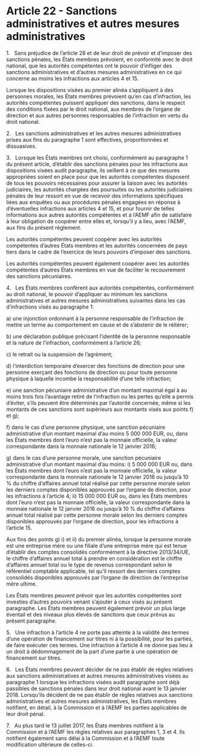 # Article 22 - Sanctions administratives et autres mesures administratives


1.   Sans préjudice de l’article 28 et de leur droit de prévoir et d’imposer des sanctions pénales, les États membres prévoient, en conformité avec le droit national, que les autorités compétentes ont le pouvoir d’infliger des sanctions administratives et d’autres mesures administratives en ce qui concerne au moins les infractions aux articles 4 et 15.

Lorsque les dispositions visées au premier alinéa s’appliquent à des personnes morales, les États membres prévoient qu’en cas d’infraction, les autorités compétentes puissent appliquer des sanctions, dans le respect des conditions fixées par le droit national, aux membres de l’organe de direction et aux autres personnes responsables de l’infraction en vertu du droit national.

2.   Les sanctions administratives et les autres mesures administratives prises aux fins du paragraphe 1 sont effectives, proportionnées et dissuasives.

3.   Lorsque les États membres ont choisi, conformément au paragraphe 1 du présent article, d’établir des sanctions pénales pour les infractions aux dispositions visées audit paragraphe, ils veillent à ce que des mesures appropriées soient en place pour que les autorités compétentes disposent de tous les pouvoirs nécessaires pour assurer la liaison avec les autorités judiciaires, les autorités chargées des poursuites ou les autorités judiciaires pénales de leur ressort en vue de recevoir des informations spécifiques liées aux enquêtes ou aux procédures pénales engagées en réponse à d’éventuelles infractions aux articles 4 et 15, et pour fournir de telles informations aux autres autorités compétentes et à l’AEMF afin de satisfaire à leur obligation de coopérer entre elles et, lorsqu’il y a lieu, avec l’AEMF, aux fins du présent règlement.

Les autorités compétentes peuvent coopérer avec les autorités compétentes d’autres États membres et les autorités concernées de pays tiers dans le cadre de l’exercice de leurs pouvoirs d’imposer des sanctions.

Les autorités compétentes peuvent également coopérer avec les autorités compétentes d’autres États membres en vue de faciliter le recouvrement des sanctions pécuniaires.

4.   Les États membres confèrent aux autorités compétentes, conformément au droit national, le pouvoir d’appliquer au minimum les sanctions administratives et autres mesures administratives suivantes dans les cas d’infractions visés au paragraphe 1:

a) une injonction ordonnant à la personne responsable de l’infraction de mettre un terme au comportement en cause et de s’abstenir de le réitérer;

b) une déclaration publique précisant l’identité de la personne responsable et la nature de l’infraction, conformément à l’article 26;

c) le retrait ou la suspension de l’agrément;

d) l’interdiction temporaire d’exercer des fonctions de direction pour une personne exerçant des fonctions de direction ou pour toute personne physique à laquelle incombe la responsabilité d’une telle infraction;

e) une sanction pécuniaire administrative d’un montant maximal égal à au moins trois fois l’avantage retiré de l’infraction ou les pertes qu’elle a permis d’éviter, s’ils peuvent être déterminés par l’autorité concernée, même si les montants de ces sanctions sont supérieurs aux montants visés aux points f) et g);

f) dans le cas d’une personne physique, une sanction pécuniaire administrative d’un montant maximal d’au moins 5 000 000 EUR, ou, dans les États membres dont l’euro n’est pas la monnaie officielle, la valeur correspondante dans la monnaie nationale le 12 janvier 2016;

g) dans le cas d’une personne morale, une sanction pécuniaire administrative d’un montant maximal d’au moins: i) 5 000 000 EUR ou, dans les États membres dont l’euro n’est pas la monnaie officielle, la valeur correspondante dans la monnaie nationale le 12 janvier 2016 ou jusqu’à 10 % du chiffre d’affaires annuel total réalisé par cette personne morale selon les derniers comptes disponibles approuvés par l’organe de direction, pour les infractions à l’article 4; ii) 15 000 000 EUR ou, dans les États membres dont l’euro n’est pas la monnaie officielle, la valeur correspondante dans la monnaie nationale le 12 janvier 2016 ou jusqu’à 10 % du chiffre d’affaires annuel total réalisé par cette personne morale selon les derniers comptes disponibles approuvés par l’organe de direction, pour les infractions à l’article 15.

Aux fins des points g) i) et ii) du premier alinéa, lorsque la personne morale est une entreprise mère ou une filiale d’une entreprise mère qui est tenue d’établir des comptes consolidés conformément à la directive 2013/34/UE, le chiffre d’affaires annuel total à prendre en considération est le chiffre d’affaires annuel total ou le type de revenus correspondant selon le référentiel comptable applicable, tel qu’il ressort des derniers comptes consolidés disponibles approuvés par l’organe de direction de l’entreprise mère ultime.

Les États membres peuvent prévoir que les autorités compétentes sont investies d’autres pouvoirs venant s’ajouter à ceux visés au présent paragraphe. Les États membres peuvent également prévoir un plus large éventail et des niveaux plus élevés de sanctions que ceux prévus au présent paragraphe.

5.   Une infraction à l’article 4 ne porte pas atteinte à la validité des termes d’une opération de financement sur titres ni à la possibilité, pour les parties, de faire exécuter ces termes. Une infraction à l’article 4 ne donne pas lieu à un droit à dédommagement de la part d’une partie à une opération de financement sur titres.

6.   Les États membres peuvent décider de ne pas établir de règles relatives aux sanctions administratives et autres mesures administratives visées au paragraphe 1 lorsque les infractions visées audit paragraphe sont déjà passibles de sanctions pénales dans leur droit national avant le 13 janvier 2018. Lorsqu’ils décident de ne pas établir de règles relatives aux sanctions administratives et autres mesures administratives, les États membres notifient, en détail, à la Commission et à l’AEMF les parties applicables de leur droit pénal.

7.   Au plus tard le 13 juillet 2017, les États membres notifient à la Commission et à l’AEMF les règles relatives aux paragraphes 1, 3 et 4. Ils notifient également sans délai à la Commission et à l’AEMF toute modification ultérieure de celles-ci.

